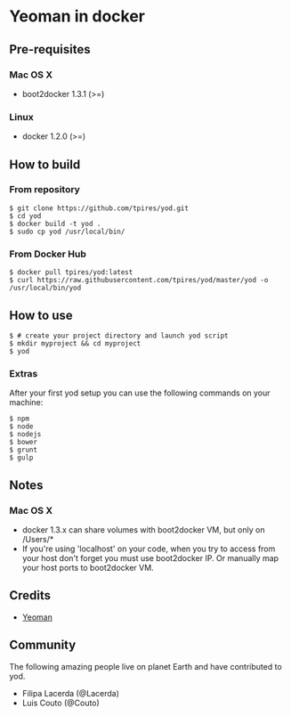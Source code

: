 # Yeoman in docker #

## Pre-requisites ##
### Mac OS X ###
* boot2docker 1.3.1 (>=)

### Linux ###
* docker 1.2.0 (>=)

## How to build ##
### From repository ###
	$ git clone https://github.com/tpires/yod.git
	$ cd yod
	$ docker build -t yod .
	$ sudo cp yod /usr/local/bin/
### From Docker Hub ###
	$ docker pull tpires/yod:latest
	$ curl https://raw.githubusercontent.com/tpires/yod/master/yod -o /usr/local/bin/yod

## How to use
	$ # create your project directory and launch yod script
	$ mkdir myproject && cd myproject
	$ yod

### Extras ###
After your first yod setup you can use the following commands on your machine:

	$ npm
	$ node
	$ nodejs
	$ bower
	$ grunt
	$ gulp

## Notes ##
### Mac OS X ###
* docker 1.3.x can share volumes with boot2docker VM, but only on /Users/*
* If you're using 'localhost' on your code, when you try to access from your host don't forget you must use boot2docker IP. Or manually map your host ports to boot2docker VM.

## Credits ##
* [Yeoman](http://yeoman.io)

## Community ##
The following amazing people live on planet Earth and have contributed to yod.

* Filipa Lacerda (@Lacerda)
* Luis Couto (@Couto)
